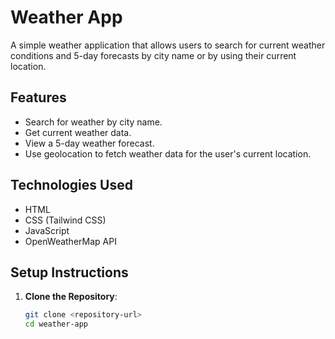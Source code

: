 # Weather App

A simple weather application that allows users to search for current weather conditions and 5-day forecasts by city name or by using their current location.

## Features

- Search for weather by city name.
- Get current weather data.
- View a 5-day weather forecast.
- Use geolocation to fetch weather data for the user's current location.

## Technologies Used

- HTML
- CSS (Tailwind CSS)
- JavaScript
- OpenWeatherMap API

## Setup Instructions

1. **Clone the Repository**:
   ```bash
   git clone <repository-url>
   cd weather-app
